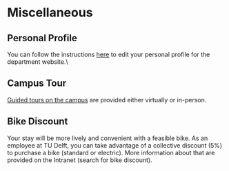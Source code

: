 # Miscellaneous
## Personal Profile
You can follow the instructions [here](https://intranet.tudelft.nl/en/group/guest/-/update-your-personal-profile) to edit your personal profile for the department website.\\

## Campus Tour
[Guided tours on the campus](https://intranet.tudelft.nl/-/guided-tours-and-backstage-tours) are provided either virtually or in-person.

## Bike Discount 
Your stay will be more lively and convenient with a feasible bike. As an employee at TU Delft, you can take advantage of a collective discount (5\%) to purchase a bike (standard or electric). More information about that are provided on the Intranet (search for bike discount).